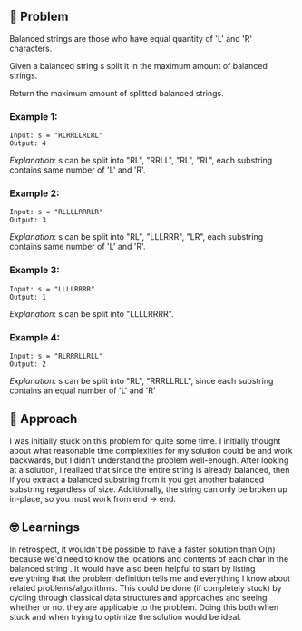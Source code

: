## 🧐 Problem
Balanced strings are those who have equal quantity of 'L' and 'R' characters.

Given a balanced string s split it in the maximum amount of balanced strings.

Return the maximum amount of splitted balanced strings.


### Example 1:
``` 
Input: s = "RLRRLLRLRL"
Output: 4
```

*Explanation*: s can be split into "RL", "RRLL", "RL", "RL", each substring contains same number of 'L' and 'R'.

### Example 2:
``` 
Input: s = "RLLLLRRRLR"
Output: 3
```

*Explanation*: s can be split into "RL", "LLLRRR", "LR", each substring contains same number of 'L' and 'R'.

### Example 3:
``` 
Input: s = "LLLLRRRR"
Output: 1
```
*Explanation*: s can be split into "LLLLRRRR".

### Example 4:
``` 
Input: s = "RLRRRLLRLL"
Output: 2
```

*Explanation*: s can be split into "RL", "RRRLLRLL", since each substring contains an equal number of 'L' and 'R'
 
## 💬 Approach
I was initially stuck on this problem for quite some time. I initially thought about what reasonable time complexities for my solution could be and work backwards, but I didn't understand the problem well-enough. 
After looking at a solution, I realized that since the entire string is already balanced, then if you extract a balanced substring from it you get another balanced substring regardless of size. Additionally, the string can only be broken up in-place, so you must work from end -> end.

## 🤓 Learnings 
In retrospect, it wouldn't be possible to have a faster solution than O(n) because we'd need to know the locations and contents of each char in the balanced string .
It would have also been helpful to start by listing everything that the problem definition tells me and everything I know about related problems/algorithms. This could be done (if completely stuck) by cycling through classical data structures and approaches and seeing whether or not they are applicable to the problem. Doing this both when stuck and when trying to optimize the solution would be ideal.